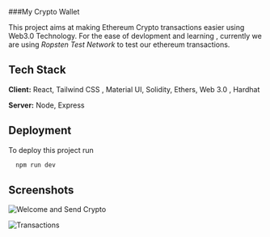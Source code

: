 
###My Crypto Wallet

This project aims at making Ethereum Crypto transactions easier using Web3.0 Technology.
For the ease of devlopment and learning , currently we are using *Ropsten Test Network* to test our ethereum transactions.



## Tech Stack

**Client:** React, Tailwind CSS , Material UI, Solidity, Ethers, Web 3.0 , Hardhat

**Server:** Node, Express  


## Deployment

To deploy this project run

```bash
  npm run dev
```


## Screenshots


![Welcome and Send Crypto](https://i.ibb.co/xgJMb92/image.png)

![Transactions](https://i.ibb.co/jL0vNh1/image.png)


